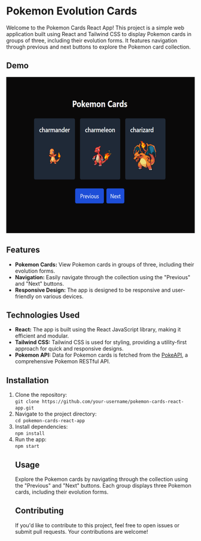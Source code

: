 <h1>Pokemon Evolution Cards </h1>

<p>Welcome to the Pokemon Cards React App! This project is a simple web application built using React and Tailwind CSS to display Pokemon cards in groups of three, including their evolution forms. It features navigation through previous and next buttons to explore the Pokemon card collection.</p>

## Demo

<img src="https://github.com/sabberrahman/pokemon-cards/blob/main/public/useHooks-com.png" alt="Preview" width="600" height="416">

<!-- Features -->

<h2>Features</h2>

<ul>
  <li><strong>Pokemon Cards:</strong> View Pokemon cards in groups of three, including their evolution forms.</li>
  <li><strong>Navigation:</strong> Easily navigate through the collection using the "Previous" and "Next" buttons.</li>
  <li><strong>Responsive Design:</strong> The app is designed to be responsive and user-friendly on various devices.</li>
</ul>

<!-- Technologies Used -->

<h2>Technologies Used</h2>

<ul>
  <li><strong>React:</strong> The app is built using the React JavaScript library, making it efficient and modular.</li>
  <li><strong>Tailwind CSS:</strong> Tailwind CSS is used for styling, providing a utility-first approach for quick and responsive designs.</li>
  <li><strong>Pokemon API:</strong> Data for Pokemon cards is fetched from the <a href="https://pokeapi.co/">PokeAPI</a>, a comprehensive Pokemon RESTful API.</li>
</ul>

<!-- Installation -->

<h2>Installation</h2>

<ol>
  <li>Clone the repository:</li>
  <code>git clone https://github.com/your-username/pokemon-cards-react-app.git</code>
  
  <li>Navigate to the project directory:</li>
  <code>cd pokemon-cards-react-app</code>
  
  <li>Install dependencies:</li>
  <code>npm install</code>
  
  <li>Run the app:</li>
  <code>npm start</code>
  


<!-- Usage -->

<h2>Usage</h2>

<p>Explore the Pokemon cards by navigating through the collection using the "Previous" and "Next" buttons. Each group displays three Pokemon cards, including their evolution forms.</p>

<!-- Contributing -->

<h2>Contributing</h2>

<p>If you'd like to contribute to this project, feel free to open issues or submit pull requests. Your contributions are welcome!</p>

